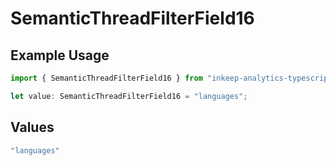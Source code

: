 # SemanticThreadFilterField16

## Example Usage

```typescript
import { SemanticThreadFilterField16 } from "inkeep-analytics-typescript/models/components";

let value: SemanticThreadFilterField16 = "languages";
```

## Values

```typescript
"languages"
```